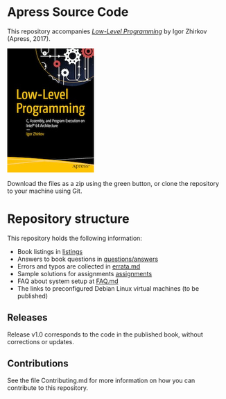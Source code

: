 # Apress Source Code

This repository accompanies [*Low-Level Programming*](http://www.apress.com/9781484224021) by Igor Zhirkov (Apress, 2017).

[comment]: #cover
![Cover image](9781484224021.jpg)

Download the files as a zip using the green button, or clone the repository to your machine using Git.

# Repository structure 

This repository holds the following information:

* Book listings in [listings](listings)
* Answers to book questions in [questions/answers](questions/answers)
* Errors and typos are collected in [errata.md](errata.md)
* Sample solutions for assignments [assignments](assignments)
* FAQ about system setup at [FAQ.md](FAQ.md)
* The links to preconfigured Debian Linux virtual machines (to be published)

## Releases

Release v1.0 corresponds to the code in the published book, without corrections or updates.

## Contributions

See the file Contributing.md for more information on how you can contribute to this repository.
